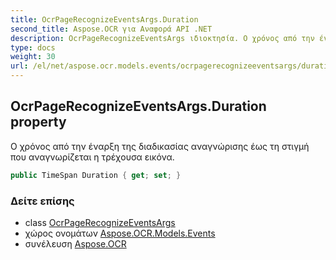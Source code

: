 ```yaml
---
title: OcrPageRecognizeEventsArgs.Duration
second_title: Aspose.OCR για Αναφορά API .NET
description: OcrPageRecognizeEventsArgs ιδιοκτησία. Ο χρόνος από την έναρξη της διαδικασίας αναγνώρισης έως τη στιγμή που αναγνωρίζεται η τρέχουσα εικόνα.
type: docs
weight: 30
url: /el/net/aspose.ocr.models.events/ocrpagerecognizeeventsargs/duration/
---
```

## OcrPageRecognizeEventsArgs.Duration property

Ο χρόνος από την έναρξη της διαδικασίας αναγνώρισης έως τη στιγμή που αναγνωρίζεται η τρέχουσα εικόνα.

```csharp
public TimeSpan Duration { get; set; }
```

### Δείτε επίσης

* class [OcrPageRecognizeEventsArgs](../)
* χώρος ονομάτων [Aspose.OCR.Models.Events](../../ocrpagerecognizeeventsargs/)
* συνέλευση [Aspose.OCR](../../../)


